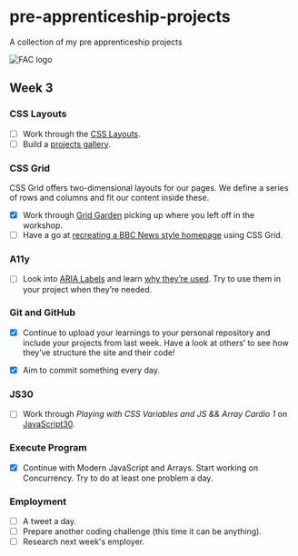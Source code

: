 # pre-apprenticeship-projects

A collection of my pre apprenticeship projects

![FAC logo](https://www.coops.tech/images/coops/founders-and-coders)

## Week 3

### CSS Layouts

- [ ] Work through the [CSS Layouts](https://learn.foundersandcoders.com/workshops/css-layout/).
- [ ] Build a [projects gallery](https://learn.foundersandcoders.com/course/syllabus/pre-apprenticeship-2/project/).

### CSS Grid

CSS Grid offers two-dimensional layouts for our pages. We define a series of rows and columns and fit our content inside these.

- [x] Work through [Grid Garden](https://cssgridgarden.com/) picking up where you left off in the workshop.
- [ ] Have a go at [recreating a BBC News style homepage](https://github.com/bobbysebolao/learn-css-grid) using CSS Grid.

### A11y

- [ ] Look into [ARIA Labels](https://css-tricks.com/why-how-and-when-to-use-semantic-html-and-aria/) and learn [why they’re used](https://www.24a11y.com/2019/what-a-year-of-learning-and-teaching-accessibility-taught-me/). Try to use them in your project when they’re needed.

### Git and GitHub

- [x] Continue to upload your learnings to your personal repository and include your projects from last week. Have a look at others’ to see how they’ve structure the site and their code!

- [x] Aim to commit something every day.

### JS30

- [ ] Work through _Playing with CSS Variables and JS && Array Cardio 1_ on [JavaScript30](https://javascript30.com/).

### Execute Program

- [x] Continue with Modern JavaScript and Arrays. Start working on Concurrency. Try to do at least one problem a day.

### Employment

- [ ] A tweet a day.
- [ ] Prepare another coding challenge (this time it can be anything).
- [ ] Research next week's employer.
